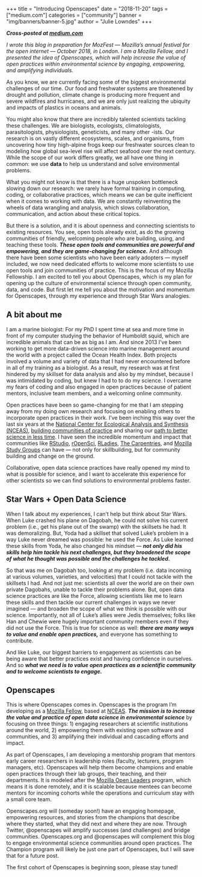 +++
title = "Introducing Openscapes"
date = "2018-11-20"
tags = ["medium.com"]
categories = ["community"]
banner = "img/banners/banner-5.jpg"
author = "Julie Lowndes"
+++

***Cross-posted at [medium.com](https://medium.com/@openscapes)***

*I wrote this blog in preparation for MozFest — Mozilla’s annual festival for the open internet — October 2018, in London. I am a Mozilla Fellow, and I presented the idea of Openscapes, which will help increase the value of open practices within environmental science by engaging, empowering, and amplifying individuals.*

As you know, we are currently facing some of the biggest environmental challenges of our time. Our food and freshwater systems are threatened by drought and pollution, climate change is producing more frequent and severe wildfires and hurricanes, and we are only just realizing the ubiquity and impacts of plastics in oceans and animals.

You might also know that there are incredibly talented scientists tackling these challenges. We are biologists, ecologists, climatologists, parasitologists, physiologists, geneticists, and many other -ists. Our research is on vastly different ecosystems, scales, and organisms, from uncovering how tiny high-alpine frogs keep our freshwater sources clean to modeling how global sea-level rise will affect seafood over the next century. While the scope of our work differs greatly, we all have one thing in common: we use **data** to help us understand and solve environmental problems.

What you might not know is that there is a huge unspoken bottleneck slowing down our research: we rarely have formal training in computing, coding, or collaborative practices, which means we can be quite inefficient when it comes to working with data. We are constantly reinventing the wheels of data wrangling and analysis, which slows collaboration, communication, and action about these critical topics.

But there is a solution, and it is about openness and connecting scientists to existing resources. You see, open tools already exist, as do the growing communities of friendly, welcoming people who are building, using, and teaching these tools. ***These open tools and communities are powerful and empowering, and they are game-changing for science.*** And although there have been some scientists who have been early adopters — myself included, we now need dedicated efforts to welcome more scientists to use open tools and join communities of practice. This is the focus of my Mozilla Fellowship. I am excited to tell you about Openscapes, which is my plan for opening up the culture of environmental science through open community, data, and code. But first let me tell you about the motivation and momentum for Openscapes, through my experience and through Star Wars analogies.

## A bit about me

I am a marine biologist: For my PhD I spent time at sea and more time in front of my computer studying the behavior of Humboldt squid, which are incredible animals that can be as big as I am. And since 2013 I’ve been working to get more data-driven science into marine management around the world with a project called the Ocean Health Index. Both projects involved a volume and variety of data that I had never encountered before in all of my training as a biologist. As a result, my research was at first hindered by my skillset for data analysis and also by my mindset, because I was intimidated by coding, but knew I had to to do my science. I overcame my fears of coding and also engaged in open practices because of patient mentors, inclusive team members, and a welcoming online community.

Open practices have been so game-changing for me that I am stepping away from my doing own research and focusing on enabling others to incorporate open practices in their work. I’ve been inching this way over the last six years at the [National Center for Ecological Analysis and Synthesis (NCEAS)](https://www.nceas.ucsb.edu/), [building communities of practice](http://ohi-science.org/news/building-community) and sharing our [path to better science in less time](https://www.nature.com/articles/s41559-017-0160). I have seen the incredible momentum and impact that communities like [RStudio](https://www.rstudio.com/), [rOpenSci](https://ropensci.org/), [RLadies](https://rladies.org/), [The Carpentries](https://carpentries.org/), and [Mozilla Study Groups](https://science.mozilla.org/programs/studygroups) can have — not only for skillbuilding, but for community building and change on the ground.

Collaborative, open data science practices have really opened my mind to what is possible for science, and I want to accelerate this experience for other scientists so we can find solutions to environmental problems faster.

## Star Wars + Open Data Science

When I talk about my experiences, I can’t help but think about Star Wars. When Luke crashed his plane on Dagobah, he could not solve his current problem (i.e., get his plane out of the swamp) with the skillsets he had. It was demoralizing. But, Yoda had a skillset that solved Luke’s problem in a way Luke never dreamed was possible: he used the Force. As Luke learned these skills from Yoda, he also changed his mindset — ***not only did his skills help him tackle his next challenges, but they broadened the scope of what he thought was possible and the challenges he tackled.***

So that was me on Dagobah too, looking at my problem (i.e. data incoming at various volumes, varieties, and velocities) that I could not tackle with the skillsets I had. And not just me: scientists all over the world are on their own private Dagobahs, unable to tackle their problems alone. But, open data science practices are like the Force, allowing scientists like me to learn these skills and then tackle our current challenges in ways we never imagined — and broaden the scope of what we think is possible with our science. Importantly, not all of Luke’s allies were Jedis themselves; folks like Han and Chewie were hugely important community members even if they did not use the Force. This is true for science as well: ***there are many ways to value and enable open practices,*** and everyone has something to contribute.

And like Luke, our biggest barriers to engagement as scientists can be being aware that better practices exist and having confidence in ourselves. And so ***what we need is to value open practices as a scientific community and to welcome scientists to engage.***

## Openscapes

This is where Openscapes comes in. Openscapes is the program I’m developing as a [Mozilla Fellow](https://foundation.mozilla.org/fellowships/), based at [NCEAS](https://www.nceas.ucsb.edu/). ***The mission is to increase the value and practice of open data science in environmental science*** by focusing on three things: 1) engaging researchers at scientific institutions around the world, 2) empowering them with existing open software and communities, and 3) amplifying their individual and cascading efforts and impact.

As part of Openscapes, I am developing a mentorship program that mentors early career researchers in leadership roles (faculty, lecturers, program managers, etc). Openscapes will help them become champions and enable open practices through their lab groups, their teaching, and their departments. It is modeled after the [Mozilla Open Leaders](https://foundation.mozilla.org/en/opportunity/mozilla-open-leaders/) program, which means it is done remotely, and it is scalable because mentees can become mentors for incoming cohorts while the operations and curriculum stay with a small core team.

Openscapes.org will (someday soon!) have an engaging homepage, empowering resources, and stories from the champions that describe where they started, what they did next and where they are now. Through Twitter, @openscapes will amplify successes (and challenges) and bridge communities. Openscapes.org and @openscapes will complement this blog to engage environmental science communities around open practices. The Champion program will likely be just one part of Openscapes, but I will save that for a future post.

The first cohort of Openscapes is beginning soon, please stay tuned!
